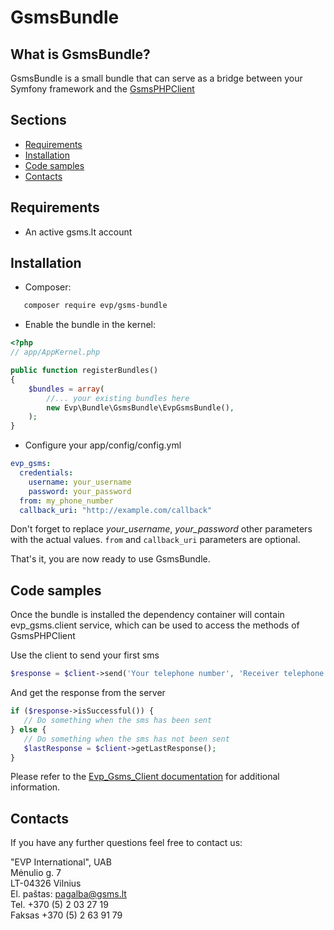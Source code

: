 # GsmsBundle

## What is GsmsBundle?
GsmsBundle is a small bundle that can serve as a bridge between your Symfony framework and the [GsmsPHPClient](https://github.com/evp/GsmsPHPClient)

## Sections
* [Requirements](#requirements)
* [Installation](#installation)
* [Code samples](#code-samples)
* [Contacts](#contacts)

## Requirements
* An active gsms.lt account

## Installation

* Composer:
``` bash
   composer require evp/gsms-bundle
```

* Enable the bundle in the kernel:

``` php
<?php
// app/AppKernel.php

public function registerBundles()
{
    $bundles = array(
        //... your existing bundles here
        new Evp\Bundle\GsmsBundle\EvpGsmsBundle(),
    );
}
```

* Configure your app/config/config.yml

```yml
evp_gsms:
  credentials:
    username: your_username
    password: your_password
  from: my_phone_number
  callback_uri: "http://example.com/callback"
```

Don't forget to replace *your_username*, *your_password* other parameters with the actual values.
`from` and `callback_uri` parameters are optional.

That's it, you are now ready to use GsmsBundle.

## Code samples
Once the bundle is installed the dependency container will contain evp_gsms.client service,
which can be used to access the methods of GsmsPHPClient

Use the client to send your first sms

```php
$response = $client->send('Your telephone number', 'Receiver telephone number', 'message');
```

And get the response from the server

```php
if ($response->isSuccessful()) {
   // Do something when the sms has been sent
} else {
   // Do something when the sms has not been sent
   $lastResponse = $client->getLastResponse();
}
```

Please refer to the [Evp_Gsms_Client documentation](https://github.com/evp/GsmsPHPClient#code-samples) for additional information.

## Contacts
If you have any further questions feel free to contact us:

"EVP International", UAB    
Mėnulio g. 7    
LT-04326 Vilnius    
El. paštas: pagalba@gsms.lt    
Tel. +370 (5) 2 03 27 19    
Faksas +370 (5) 2 63 91 79    
